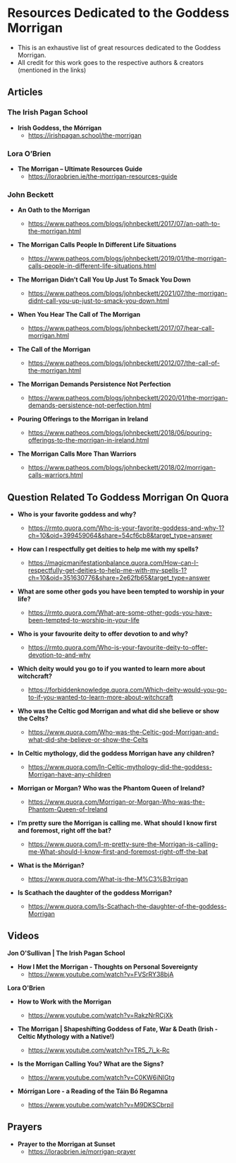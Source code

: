 # Resources Dedicated to the Goddess Morrigan

- This is an exhaustive list of great resources dedicated to the Goddess Morrigan. 
- All credit for this work goes to the respective authors & creators (mentioned in the links)


## Articles

### The Irish Pagan School

- **Irish Goddess, the Mórrígan**
    - <https://irishpagan.school/the-morrigan>

### Lora O’Brien
- **The Morrigan – Ultimate Resources Guide**
    - <https://loraobrien.ie/the-morrigan-resources-guide>
    
### John Beckett

- **An Oath to the Morrigan**
    - <https://www.patheos.com/blogs/johnbeckett/2017/07/an-oath-to-the-morrigan.html>
    
- **The Morrigan Calls People In Different Life Situations**
    - <https://www.patheos.com/blogs/johnbeckett/2019/01/the-morrigan-calls-people-in-different-life-situations.html>
    
- **The Morrigan Didn’t Call You Up Just To Smack You Down**
    - <https://www.patheos.com/blogs/johnbeckett/2021/07/the-morrigan-didnt-call-you-up-just-to-smack-you-down.html>
    
- **When You Hear The Call of The Morrigan**
    - <https://www.patheos.com/blogs/johnbeckett/2017/07/hear-call-morrigan.html>
    
- **The Call of the Morrigan**
    - <https://www.patheos.com/blogs/johnbeckett/2012/07/the-call-of-the-morrigan.html>
    
- **The Morrigan Demands Persistence Not Perfection**
    - <https://www.patheos.com/blogs/johnbeckett/2020/01/the-morrigan-demands-persistence-not-perfection.html>
    
- **Pouring Offerings to the Morrigan in Ireland**
    - <https://www.patheos.com/blogs/johnbeckett/2018/06/pouring-offerings-to-the-morrigan-in-ireland.html>
    
- **The Morrigan Calls More Than Warriors**
    - <https://www.patheos.com/blogs/johnbeckett/2018/02/morrigan-calls-warriors.html>
    
## Question Related To Goddess Morrigan On Quora

- **Who is your favorite goddess and why?**
    - <https://rmto.quora.com/Who-is-your-favorite-goddess-and-why-1?ch=10&oid=399459064&share=54cf6cb8&target_type=answer>
    
- **How can I respectfully get deities to help me with my spells?**
    - <https://magicmanifestationbalance.quora.com/How-can-I-respectfully-get-deities-to-help-me-with-my-spells-1?ch=10&oid=351630776&share=2e62fb65&target_type=answer>

- **What are some other gods you have been tempted to worship in your life?**
    - <https://rmto.quora.com/What-are-some-other-gods-you-have-been-tempted-to-worship-in-your-life>
    
- **Who is your favourite deity to offer devotion to and why?**
    - <https://rmto.quora.com/Who-is-your-favourite-deity-to-offer-devotion-to-and-why>

- **Which deity would you go to if you wanted to learn more about witchcraft?**
    - <https://forbiddenknowledge.quora.com/Which-deity-would-you-go-to-if-you-wanted-to-learn-more-about-witchcraft>

- **Who was the Celtic god Morrigan and what did she believe or show the Celts?**
    - <https://www.quora.com/Who-was-the-Celtic-god-Morrigan-and-what-did-she-believe-or-show-the-Celts>
    
- **In Celtic mythology, did the goddess Morrigan have any children?**
    - <https://www.quora.com/In-Celtic-mythology-did-the-goddess-Morrigan-have-any-children>
 
- **Morrigan or Morgan? Who was the Phantom Queen of Ireland?**
    - <https://www.quora.com/Morrigan-or-Morgan-Who-was-the-Phantom-Queen-of-Ireland>
    
- **I’m pretty sure the Morrigan is calling me. What should I know first and foremost, right off the bat?**
    - <https://www.quora.com/I-m-pretty-sure-the-Morrigan-is-calling-me-What-should-I-know-first-and-foremost-right-off-the-bat>
    
- **What is the Mórrigan?**
    - <https://www.quora.com/What-is-the-M%C3%B3rrigan>
    
- **Is Scathach the daughter of the goddess Morrigan?**
    - <https://www.quora.com/Is-Scathach-the-daughter-of-the-goddess-Morrigan>
     
    
## Videos

**Jon O'Sullivan | The Irish Pagan School**

- **How I Met the Morrigan - Thoughts on Personal Sovereignty**
    - <https://www.youtube.com/watch?v=FVSrRY38bjA>
    
**Lora O'Brien**

- **How to Work with the Morrigan**
    - <https://www.youtube.com/watch?v=RakzNrRCjXk>

- **The Morrigan | Shapeshifting Goddess of Fate, War & Death (Irish - Celtic Mythology with a Native!)**
    - <https://www.youtube.com/watch?v=TR5_7i_k-Rc>

- **Is the Morrigan Calling You? What are the Signs?**
    - <https://www.youtube.com/watch?v=C0KW6iNlGtg>

- **Mórrígan Lore - a Reading of the Táin Bó Regamna**
    - <https://www.youtube.com/watch?v=M9DKSCbrpiI>


## Prayers
- **Prayer to the Morrigan at Sunset**
    - <https://loraobrien.ie/morrigan-prayer>
 
